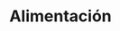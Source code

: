---
title: "Alimentación"
url: /madrid/alimentacion-calle-del-arroyo-de-las-pilillas/
shop: comodidad
---